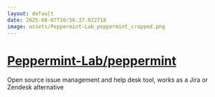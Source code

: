 ```yaml
---
layout: default
date: 2025-08-07T10:56:37.022718
image: assets/Peppermint-Lab_peppermint_cropped.png
---
```


# [Peppermint-Lab/peppermint](https://github.com/Peppermint-Lab/peppermint)

Open source issue management and help desk tool, works as a Jira or Zendesk alternative
